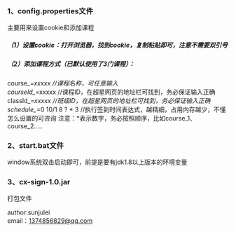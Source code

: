 ### 1、config.properties文件
主要用来设置cookie和添加课程
##### （1）设置cookie：打开浏览器，找到cookie，复制粘贴即可，注意不需要双引号
##### （2）添加课程方式（已默认使用了3门课程）：  
course_*=xxxxx		//课程名称，可任意输入  
courseId_*=xxxxx	//课程ID，在超星网页的地址栏可找到，务必保证输入正确  
classId_*=xxxxx		//班级ID，在超星网页的地址栏可找到，务必保证输入正确  
schedule_*=0 10/1 8 ? * 3 //执行签到时间表达式，越精细，占用内存越少，不懂怎么设置的可咨询
注意：*表示数字，务必按照顺序，比如course_1、course_2.....

### 2、start.bat文件
window系统双击启动即可，前提是要有jdk1.8以上版本的环境变量

### 3、cx-sign-1.0.jar
打包文件


author:sunjulei  
email：1374856829@qq.com

